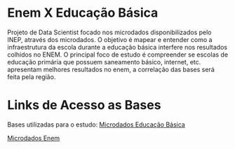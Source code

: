 # Enem  X Educação Básica
Projeto de Data Scientist focado nos microdados disponibilizados pelo INEP, através dos microdados. O objetivo é mapear e entender como a infraestrutura da escola durante a educação básica interfere nos resultados colhidos no ENEM. O principal foco de estudo é compreender se escolas de educação primária que possuem saneamento básico, internet, etc. apresentam melhores resultados no enem, a correlação das bases será feita pela região.
# Links de Acesso as Bases
Bases utilizadas para o estudo:
[Microdados Educação Básica](http://download.inep.gov.br/microdados/microdados_educacao_basica_2018.zip)

[Microdados Enem](http://download.inep.gov.br/microdados/microdados_enem2018.zip)
